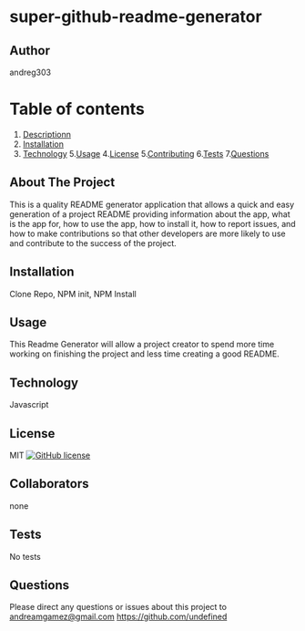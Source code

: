 
# super-github-readme-generator
## Author
andreg303

# Table of contents
1. [Descriptionn](#Description)
2. [Installation](#Installation)
3. [Technology](#Technology)
5.[Usage](#Usage)
4.[License](#License)
5.[Contributing](#Contributing)
6.[Tests](#Tests)
7.[Questions](#Questions)

## About The Project 
This is a quality README generator application that allows a quick and easy generation of a project README providing information about the app, what is the app for, how to use the app, how to install it, how to report issues, and how to make contributions so that other developers are more likely to use and contribute to the success of the project.

## Installation
Clone Repo, NPM init, NPM Install 

## Usage
This Readme Generator will allow a project creator to spend more time working on finishing the project and less time creating a good README.

## Technology

Javascript

## License
MIT
[![GitHub license](https://img.shields.io/github/license/undefined/generate-readme.svg)](https://img.shields.io/github/license/undefined/generate-readme)

## Collaborators
none

## Tests
No tests

## Questions
Please direct any questions or issues about this project to
andreamgamez@gmail.com
https://github.com/undefined

